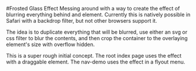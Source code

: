 #Frosted Glass Effect
Messing around with a way to create the effect of blurring everything behind and element. Currently this is natively possible in Safari with a backdrop filter, but not other browsers support it.

The idea is to duplicate everything that will be blurred, use either an svg or css filter to blur the contents, and then crop the container to the overlaying element's size with overflow hidden.

This is a super rough initial concept. The root index page uses the effect with a draggable element. The nav-demo uses the effect in a flyout menu.
